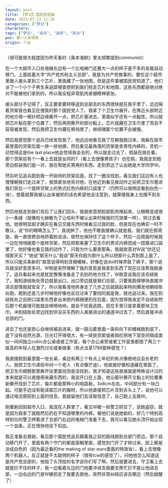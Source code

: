 ```yaml
---
layout: post
title: 【梦记】国民党追捕
date: 2023-07-23 11:28
categories: ["梦记"]
characters: 
tags: ["梦记", "追杀", "选择", "政治"]
pov: 第一人称视角
origin: 个站
---
```


（很可能很大程度因为昨天看的《奥本海默》里太频繁提到communist）

在一个大超市入口处电梯左边有一个比电梯门还要大一点的样子差不多的金属自动移门，上面挂着大字“共产党共和主义总部”，我是为共产党做事的，要在这个超市里跟人接头拿到三个芯片，里面藏了一张地图，但是这件事被国民党知道了，他们派了一个小个子男生来追踪搜查想抓到我们抢走芯片和地图，这些东西都是绝对绝对不能被他们拿到的，所以我全程非常肌肉紧绷精神紧张。

接头部分不记得了，反正要拿要转移送到总部去的东西很快就在我手里了，远远隔着货架我也看见在搜我的那个国民党人了。我拿了个卫生巾展开，在靠近头部附近的地方用一根针把边缘撕开一点，把芯片塞进去，里面似乎还有一点黏性，所以就把芯片黏在那个位置了，然后再把撕开的部分黏上，芯片就藏在卫生巾里了而且不容易被发现，然后我把卫生巾藏在裤裆里了，继续赌那个位置不会被搜。

然后我感觉那个追兵已经发现我了，他远远地看见我了在朝我跑过来，我躲在超市最里面的货架后面一排一排地挪，然后看见最角落的货架是卖男性内裤的，灵机一动觉得这是the last place他会觉得我会去的，所以就走过去了，假装在挑在看。那个货架前有个一看上去就是女同的T（看上去很像男孩子）也在挑，我就走到她旁边假装我们是一对，我在帮她买男用的东西。走到旁边了认出她是大学同学W。

然后听见追兵跑到我一开始待的货架后面，找了一圈没找到，看见我们这边有人也慢慢朝我们走过来了，我很紧张地背对他，在他近到看见我动作之前把卫生巾塞进我们背后一个旋转货架上的男式红色内裤的口袋里了（仍然可以很明显看到白色一块），想着就算我被认出来被抓的话也希望他没注意到，就算搜我身上也搜不到东西。

然后他就走到我们背后了让我们回头，我就故意把脸部肌肉堆起来，让眼睛变成很小一条缝（就像哈七赫敏为了让哈利不被认出来时候施的咒效果一样），转过去看他。他很明显刚才确实在看见交接东西时候看见过我的脸，但是现在也确实一时不敢认，说“你的眼睛怎么了”，我说肿了，他也不敢直接确认就是我，我们就在那周旋，我一直很费劲地挤着脸说话，居然也保持住了这个样子。然后一边周旋时候我一边在悄悄拨那个旋转货架，然后把那条塞了卫生巾的男式内裤团成一团塞进口袋里了，他好像也看见我的动作了，问我为什么要拿那条，我就故意对W说“你还记得那天买？”她说“那天什么”我说“那天你因为那什么所以把那什么弄到那上面了，所以只能买条新的”故意说得特别含糊暧昧，好像在说doi时候弄脏了裤子，那个追兵就没好意思多问，W倒是突然理解了我的意思是我拿到东西了现在应该帮我脱身了。追兵看起来也是犹犹豫豫准备走了去别的地方找了，W故意说我应该去结账了，我知道结账处旁边就是出口，出口旁边就是我们总部，只要我跑得够快直接冲进总部情报就安全了。所以我看准他转身走了几步之后就跳起来特别爆发地朝结账处跑，跑到还差几步时候他好像也反应过来了要找的就是我，就也追过来。我在到结账处之前把口袋里东西拿出来把内裤随便扔在后面，因为觉得我肯定不会结账然后那个机器很可能就会嘀嘀地响，就会干扰我逃跑，现在手里只是拿着那块卫生巾，冲到结账处旁边找到供没买东西的人直接进出的通道冲过去了，然后直接冲进总部的门。

进去了也还是担心会继续被追进来，就一路沿着里面一条斜向下的楼梯跑到底下，底下没有自然光源，日光灯开得很大，有一排排货架或者隔栏把地下室空间隔成类似一间间独立cubic办公桌或者工作室，每个办公桌旁或者工作室里都围了两三个瘦高的年轻人在激烈讨论或者做事（有点法革1789那种感觉？）

我直接跑到最里面一张长桌，桌边有两三个有点上年纪的有点像绝地议会长老的人，我把卫生巾递给中间一个老人（有点像芒迪），他直接好像知道藏在里面了，把卫生巾翅膀那里撕开往里面找但是没找到，我才知道这些直接就是特殊设计过的本来就是可以直接用来藏东西的，我说开口在上面，他沿着针撕开又黏上的位置重新撕开找到了芯片，每片都是那种小的电路板，3x8cm左右，中间部分有一块凸起。可能手边没有能读取芯片的器材，所以他直接把芯片含到舌头上了，说他可以通过电流感知到上面的信息。我就留他们去读取信息了，自己跑上去救W。

刚重新回到超市入口，我混在人群里了，看见W被一些警卫抓住了，说她盗窃，就是因为我拿了就跑然后扔在不知道哪里的内裤，被他们说是她偷的，好几个特别高特别壮的警卫押着进了总部门右边的电梯门准备下去，我可以看见她头顶开始出现一个血条，正在很快地往下扣血。

我正准备去救她，看见那个国民党追兵跟着我之前的路线跑到总部门旁边，那个自动移门开了，里面有两个守门的都是面朝里面，感觉到门开了才转过来，脸上都是涂成白色的（因为最近看的the making of star wars里面的特效妆），看上去很像两个机器人，反正就是不太聪明的样子（很有tcw的感觉了），问他他怎么知道这是共产党总部的，他指了头顶挂的名字说你们写了啊，然后就要进去，守卫看上去就是拦不住的样子，我一边看着左边的门他要冲进去我要去帮忙拦不能让他进总部，一边右边的门是W被抓走了我要去救他，突然非常纠结应该去哪边（然后就醒了）
